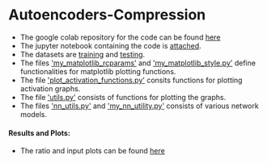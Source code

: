 # Autoencoders-Compression
- The google colab repository for the code can be found [here](https://colab.research.google.com/drive/13OWQS9fP4pXmpbF3IC826JCulUCVPfR0)
- The jupyter notebook containing the code is [attached](./Auto_Encoder_Exercise.ipynb).
- The datasets are [training](./all_jets_train_4D_100_percent.pkl) and [testing](./all_jets_test_4D_100_percent.pkl).
- The files ['my_matplotlib_rcparams'](./my_matplotlib_rcparams) and ['my_matplotlib_style.py'](./my_matplotlib_style.py) define functionalities for matplotlib plotting functions.
- The file ['plot_activation_functions.py'](./plot_activation_functions.py) consits functions for plotting activation graphs.
- The file ['utils.py'](./utils.py) consists of functions for plotting the graphs.
- The files ['nn_utils.py'](./nn_utils.py) and ['my_nn_utility.py'](./my_nn_utility.py) consists of various network models.
#### Results and Plots:
- The ratio and input plots can be found [here](./images)

